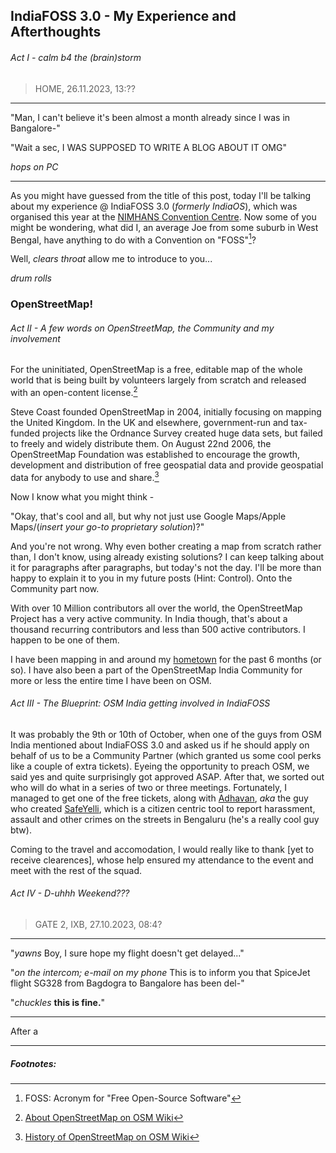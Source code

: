 ## IndiaFOSS 3.0 - My Experience and Afterthoughts
###### Act I - calm b4 the (brain)storm
> HOME, 26.11.2023, 13:??

---
"Man, I can't believe it's been almost a month already since I was in Bangalore-"

"Wait a sec, I WAS SUPPOSED TO WRITE A BLOG ABOUT IT OMG"

_hops on PC_

---

As you might have guessed from the title of this post, today I'll be talking about my experience @ IndiaFOSS 3.0 (_formerly IndiaOS_), which was organised this year at the [NIMHANS Convention Centre](https://www.openstreetmap.org/#map=19/12.94314/77.59678). Now some of you might be wondering, what did I, an average Joe from some suburb in West Bengal, have anything to do with a Convention on "FOSS"[^1]?

Well, _clears throat_ allow me to introduce to you...

_drum rolls_

### **OpenStreetMap!**


###### Act II - A few words on OpenStreetMap, the Community and my involvement

For the uninitiated, OpenStreetMap is a free, editable map of the whole world that is being built by volunteers largely from scratch and released with an open-content license.[^2]

Steve Coast founded OpenStreetMap in 2004, initially focusing on mapping the United Kingdom. In the UK and elsewhere, government-run and tax-funded projects like the Ordnance Survey created huge data sets, but failed to freely and widely distribute them. On August 22nd 2006, the OpenStreetMap Foundation was established to encourage the growth, development and distribution of free geospatial data and provide geospatial data for anybody to use and share.[^3]

Now I know what you might think -

"Okay, that's cool and all, but why not just use Google Maps/Apple Maps/(_insert your go-to proprietary solution_)?"

And you're not wrong. Why even bother creating a map from scratch rather than, I don't know, using already existing solutions? I can keep talking about it for paragraphs after paragraphs, but today's not the day. I'll be more than happy to explain it to you in my future posts (Hint: Control). Onto the Community part now.

With over 10 Million contributors all over the world, the OpenStreetMap Project has a very active community. In India though, that's about a thousand recurring contributors and less than 500 active contributors. I happen to be one of them.

I have been mapping in and around my [hometown](https://www.openstreetmap.org/#map=14/26.5269/88.7271) for the past 6 months (or so). I have also been a part of the OpenStreetMap India Community for more or less the entire time I have been on OSM.

###### Act III - The Blueprint: OSM India getting involved in IndiaFOSS

It was probably the 9th or 10th of October, when one of the guys from OSM India mentioned about IndiaFOSS 3.0 and asked us if he should apply on behalf of us to be a Community Partner (which granted us some cool perks like a couple of extra tickets). Eyeing the opportunity to preach OSM, we said yes and quite surprisingly got approved ASAP. After that, we sorted out who will do what in a series of two or three meetings. Fortunately, I managed to get one of the free tickets, along with [Adhavan](https://rungdung.github.io/), _aka_ the guy who created [SafeYelli](https://safeyelli.in/), which is a citizen centric tool to report harassment, assault and other crimes on the streets in Bengaluru (he's a really cool guy btw).

Coming to the travel and accomodation, I would really like to thank [yet to receive clearences], whose help ensured my attendance to the event and meet with the rest of the squad.

###### Act IV - D-uhhh Weekend???

> GATE 2, IXB, 27.10.2023, 08:4?

---
 "_yawns_ Boy, I sure hope my flight doesn't get delayed..."

 "_on the intercom; e-mail on my phone_ This is to inform you that SpiceJet flight SG328 from Bagdogra to Bangalore has been del-"

 "_chuckles_ **this is fine.**"

---

After a

---

##### Footnotes:
[^1]: FOSS: Acronym for "Free Open-Source Software"
[^2]: [About OpenStreetMap on OSM Wiki](https://wiki.openstreetmap.org/wiki/About_OpenStreetMap)
[^3]: [History of OpenStreetMap on OSM Wiki](https://wiki.openstreetmap.org/wiki/History_of_OpenStreetMap)
